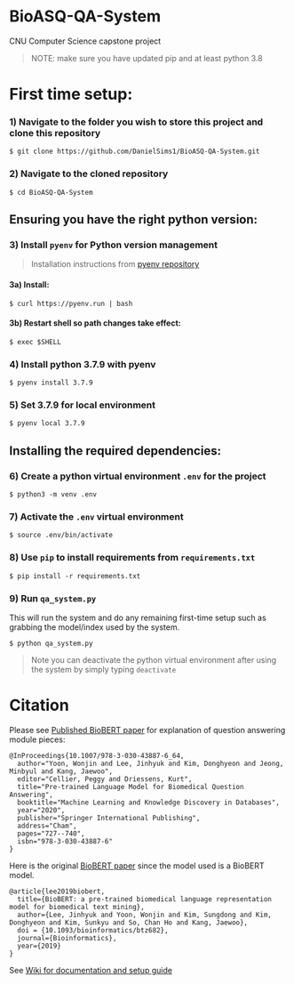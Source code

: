 # BioASQ-QA-System
CNU Computer Science capstone project

> NOTE: make sure you have updated pip and at least python 3.8



# First time setup:
### 1) Navigate to the folder you wish to store this project and clone this repository
```
$ git clone https://github.com/DanielSims1/BioASQ-QA-System.git
```
### 2) Navigate to the cloned repository
```
$ cd BioASQ-QA-System
``` 

## Ensuring you have the right python version:
### 3) Install `pyenv` for Python version management
  >Installation instructions from [pyenv repository](https://github.com/pyenv/pyenv-installer)
  
  #### 3a) Install: 
  ```
  $ curl https://pyenv.run | bash
  ```
  #### 3b) Restart shell so path changes take effect:
  ```
  $ exec $SHELL
  ```

  ### 4) Install python 3.7.9 with pyenv
  ```
  $ pyenv install 3.7.9
  ```

  ### 5) Set 3.7.9 for local environment
  ```
  $ pyenv local 3.7.9
  ```

  ## Installing the required dependencies:

  ### 6) Create a python virtual environment `.env` for the project
  ```
  $ python3 -m venv .env
  ```
  ### 7) Activate the `.env` virtual environment
  ```
  $ source .env/bin/activate
  ```
### 8) Use `pip` to install requirements from `requirements.txt`
```
$ pip install -r requirements.txt
```

### 9) Run `qa_system.py`
This will run the system and do any remaining first-time setup such as grabbing the model/index used by the system.
```
$ python qa_system.py
```

> Note you can deactivate the python virtual environment after using the system by simply typing `deactivate`

# Citation
  Please see [Published BioBERT paper](https://link.springer.com/chapter/10.1007/978-3-030-43887-6_64) for explanation of question answering module pieces: 
```
@InProceedings{10.1007/978-3-030-43887-6_64,
  author="Yoon, Wonjin and Lee, Jinhyuk and Kim, Donghyeon and Jeong, Minbyul and Kang, Jaewoo",
  editor="Cellier, Peggy and Driessens, Kurt",
  title="Pre-trained Language Model for Biomedical Question Answering",
  booktitle="Machine Learning and Knowledge Discovery in Databases",
  year="2020",
  publisher="Springer International Publishing",
  address="Cham",
  pages="727--740",
  isbn="978-3-030-43887-6"
}
```

Here is the original [BioBERT paper](http://dx.doi.org/10.1093/bioinformatics/btz682) since the model used is a BioBERT model.
```
@article{lee2019biobert,
  title={BioBERT: a pre-trained biomedical language representation model for biomedical text mining},
  author={Lee, Jinhyuk and Yoon, Wonjin and Kim, Sungdong and Kim, Donghyeon and Kim, Sunkyu and So, Chan Ho and Kang, Jaewoo},
  doi = {10.1093/bioinformatics/btz682}, 
  journal={Bioinformatics},
  year={2019}
}
```
See [Wiki for documentation and setup guide](https://github.com/DanielSims1/BioASQ-QA-System/wiki)
